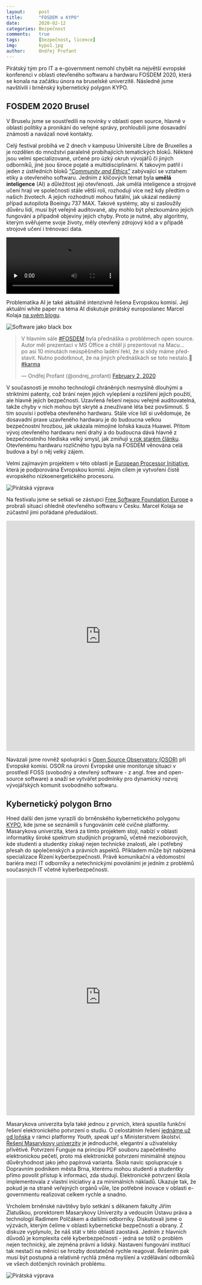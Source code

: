 ```yaml
---
layout:     post
title:      "FOSDEM a KYPO"
date:       2020-02-12
categories: Bezpečnost
comments:   true
tags:       [bezpečnost, licence]
img:        kypo1.jpg
author:     Ondřej Profant
---
```


Pirátský tým pro IT a e-government nemohl chybět na největší evropské konferenci v oblasti otevřeného softwaru a hardwaru FOSDEM 2020, která se konala na začátku února na bruselské univerzitě. Následně jsme navštívili i brněnský kybernetický polygon KYPO.

<!--more-->
## FOSDEM 2020 Brusel

V Bruselu jsme se soustředili na novinky v oblasti open source, hlavně v oblasti politiky a pronikání do veřejné správy, prohloubili jsme dosavadní známosti a navázali nové kontakty.

Celý festival probíhá ve 2 dnech v kampusu Université Libre de Bruxelles a je rozdělen do množství paralelně probíhajících tematických bloků. Některé jsou velmi specializované, určené pro úzký okruh vývojářů či jiných odborníků, jiné jsou široce pojaté a multidisciplinární. K takovým patřil i jeden z ústředních bloků [*"Community and Ethics"*](https://fosdem.org/2020/schedule/track/community_and_ethics/) zabývající se vztahem etiky a otevřeného softwaru. Jedním z klíčových témat byla **umělá inteligence** (AI) a důležitost její otevřenosti. Jak umělá inteligence a strojové učení hrají ve společnosti stále větší roli, rozhodují více než kdy předtím o našich životech. A jejich rozhodnutí mohou fatální, jak ukázal nedávný případ autopilota Boeingu 737 MAX. Takové systémy, aby si zasloužily důvěru lidí, musí být veřejně auditované, aby mohlo být přezkoumáno jejich fungování a případně objeviny jejich chyby. Proto je nutné, aby algoritmy, kterým svěřujeme svoje životy, měly otevřený zdrojový kód a v případě strojové učení i trénovací data. 

<video preload="none" controls="controls">
    <source src="https://video.fosdem.org/2020/K.1.105/ethical_ai.webm" type="video/webm; codecs=&quot;vp9, opus&quot;">
  </video>

Problematika AI je také aktuálně intenzivně řešena Evropskou komisí. Její aktuální white paper na téma AI diskutuje pirátský europoslanec Marcel Kolaja [na svém blogu](https://www.kolaja.eu/cs/post/20200219-artificial_intelligence_the_future_european_approach/).

![Software jako black box](/assets/img/posts/fosdem3.jpg)

<blockquote class="twitter-tweet"><p lang="cs" dir="ltr">V hlavním sále <a href="https://twitter.com/hashtag/FOSDEM?src=hash&amp;ref_src=twsrc%5Etfw">#FOSDEM</a> byla přednáška o problémech open source. Autor měl prezentaci v MS Office a chtěl ji prezentovat na Macu... <br>po asi 10 minutách neúspěšného ladění řekl, že si slidy máme představit. Nutno podotknout, že na jiných přednáškách se toto nestalo.🤭 <a href="https://twitter.com/hashtag/karma?src=hash&amp;ref_src=twsrc%5Etfw">#karma</a></p>&mdash; Ondřej Profant (@ondrej_profant) <a href="https://twitter.com/ondrej_profant/status/1223901298564702209?ref_src=twsrc%5Etfw">February 2, 2020</a></blockquote> <script async src="https://platform.twitter.com/widgets.js" charset="utf-8"></script>

V současnosti je mnoho technologií chráněných nesmyslně dlouhými a striktními patenty, což brání nejen jejich vylepšení a rozšíření jejich použití, ale hlavně jejich bezpečnosti. Uzavřená řešení nejsou veřejně auditovatelná, takže chyby v nich mohou být skryté a zneužívané léta bez povšimnutí.
S tím souvisí i potřeba otevřeného hardwaru. Stále více lidí si uvědomuje, že dosavadní praxe uzavřeného hardwaru je do budoucna velkou bezpečnostní hrozbou, jak ukázala mimojiné loňská kauza Huawei. Přitom vývoj otevřeného hardwaru není drahý a do budoucna dává hlavně z bezpečnostního hlediska velký smysl, jak zmiňuji [v rok starém článku](https://www.profant.eu/2019/otevreny-hardware.html). Otevřenému hardwaru rozličného typu byla na FOSDEM věnována celá budova a byl o něj velký zájem.

Velmi zajímavým projektem v této oblasti je [European Processor Initiative](https://www.european-processor-initiative.eu/), která je podporována Evropskou komisí. Jejím cílem je vytvoření čistě evropského nízkoenergetického procesoru.

![Pirátská výprava](/assets/img/posts/fosdem1.jpg)

Na festivalu jsme se setkali se zástupci [Free Software Foundation Europe](https://fsfe.org/) a probrali situaci ohledně otevřeného softwaru v Česku. Marcel Kolaja se zúčastnil jimi pořádané předudálosti.

<iframe src="https://www.facebook.com/plugins/post.php?href=https%3A%2F%2Fwww.facebook.com%2FPiratKolaja%2Fposts%2F1277891425736724&width=500" width="500" height="611" style="border:none;overflow:hidden" scrolling="no" frameborder="0" allowTransparency="true" allow="encrypted-media"></iframe>

Navázali jsme rovněž spolupráci s [Open Source Observatory (OSOR)](https://joinup.ec.europa.eu/collection/open-source-observatory-osor) při Evropské komisi. OSOR na úrovni Evropské unie monitoruje situaci v prostředí FOSS (svobodný a otevřený software - z angl. free and open-source software) a snaží se vytvářet podmínky pro dynamický rozvoj vývojářských komunit svobodného softwaru.


## Kybernetický polygon Brno

Hned další den jsme vyrazili do brněnského kybernetického polygonu [KYPO](https://www.kypo.cz), kde jsme se seznámili s fungováním celé cvičné platformy. Masarykova univerzita, která za tímto projektem stojí, nabízí v oblasti informatiky široké spektrum studijních programů, včetně mezioborových, kde studenti a studentky získají nejen technické znalosti, ale i potřebný přesah do společenských a právních aspektů. Příkladem může být nabízená specializace Řízení kyberbezpečnosti. Právě komunikační a vědomostní bariéra mezi IT odborníky a netechnickými povoláními je jedním z problémů současných IT včetně kyberbezpečnosti.

<iframe src="https://www.facebook.com/plugins/post.php?href=https%3A%2F%2Fwww.facebook.com%2Fpirat.kolarik%2Fposts%2F2533364133456079&width=500" width="500" height="630" style="border:none;overflow:hidden" scrolling="no" frameborder="0" allowTransparency="true" allow="encrypted-media"></iframe>

Masarykova univerzita byla také jednou z prvních, která spustila funkční řešení elektronického potvrzení o studiu. O celostátním řešení [jednáme už od loňska](https://www.piratskelisty.cz/clanek-2581-pirati-prosazuji-elektronicke-potvrzeni-o-studiu) v rámci platformy *Youth, speak up!* s Ministerstvem školství.
[Řešení Masarykovy univerzity](https://is.muni.cz/napoveda/student/potvrzeni_o_studiu) je jednoduché, elegantní a uživatelsky přívětivé. Potvrzení Funguje na principu PDF souboru zapečetěného  elektronickou pečetí, proto má elektronické potvrzení minimálně stejnou důvěryhodnost jako jeho papírová varianta.
Škola navíc spolupracuje s Dopravním podnikem města Brna, kterému mohou studenti a studentky přímo povolit přístup k informaci, zda studují.
Elektronické potvrzení škola implementovala z vlastní iniciativy a za minimálních nákladů. Ukazuje tak, že pokud je na straně veřejných orgánů vůle, lze potřebné inovace v oblasti e-governmentu realizovat celkem rychle a snadno.

Vrcholem brněnské návštěvy bylo setkání s děkanem fakulty Jiřím Zlatuškou, prorektorem Masarykovy Univerzity a vedoucím Ústavu práva a technologií Radimem Polčákem a dalšími odborníky. Diskutovali jsme o výzvách, kterým čelíme v oblasti kybernetické bezpečnosti a obrany. Z diskuze vyplynulo, že náš stát v této oblasti zaostává. Jedním z hlavních důvodů je komplexita celé kyberbezpečnosti - jedná se totiž o problém nejen technický, ale zejména právní a lidský. Nastavení fungování institucí tak nestačí na měnící se hrozby dostatečně rychle reagovat. Řešením pak musí být postupná a relativně rychlá změna myšlení a vzdělávání odborníků ve všech dotčených rovinách problému.

![Pirátská výprava](/assets/img/posts/kypo1.jpg)
